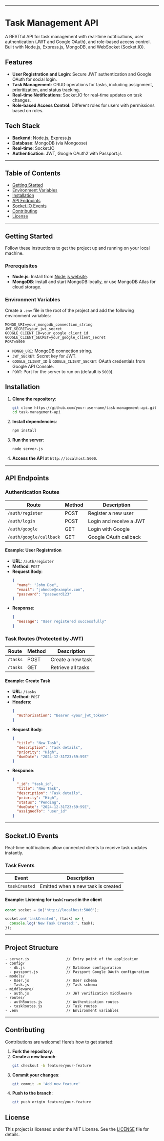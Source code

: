 
---

# Task Management API

A RESTful API for task management with real-time notifications, user authentication (JWT and Google OAuth), and role-based access control. Built with Node.js, Express.js, MongoDB, and WebSocket (Socket.IO).

## Features

- **User Registration and Login**: Secure JWT authentication and Google OAuth for social login.
- **Task Management**: CRUD operations for tasks, including assignment, prioritization, and status tracking.
- **Real-time Notifications**: Socket.IO for real-time updates on task changes.
- **Role-based Access Control**: Different roles for users with permissions based on roles.

## Tech Stack

- **Backend**: Node.js, Express.js
- **Database**: MongoDB (via Mongoose)
- **Real-time**: Socket.IO
- **Authentication**: JWT, Google OAuth2 with Passport.js

---

## Table of Contents

- [Getting Started](#getting-started)
- [Environment Variables](#environment-variables)
- [Installation](#installation)
- [API Endpoints](#api-endpoints)
- [Socket.IO Events](#socketio-events)
- [Contributing](#contributing)
- [License](#license)

---

## Getting Started

Follow these instructions to get the project up and running on your local machine.

### Prerequisites

- **Node.js**: Install from [Node.js website](https://nodejs.org/).
- **MongoDB**: Install and start MongoDB locally, or use MongoDB Atlas for cloud storage.

### Environment Variables

Create a `.env` file in the root of the project and add the following environment variables:

```env
MONGO_URI=your_mongodb_connection_string
JWT_SECRET=your_jwt_secret
GOOGLE_CLIENT_ID=your_google_client_id
GOOGLE_CLIENT_SECRET=your_google_client_secret
PORT=5000
```

- `MONGO_URI`: MongoDB connection string.
- `JWT_SECRET`: Secret key for JWT.
- `GOOGLE_CLIENT_ID` & `GOOGLE_CLIENT_SECRET`: OAuth credentials from Google API Console.
- `PORT`: Port for the server to run on (default is `5000`).

## Installation

1. **Clone the repository**:
   ```bash
   git clone https://github.com/your-username/task-management-api.git
   cd task-management-api
   ```

2. **Install dependencies**:
   ```bash
   npm install
   ```

3. **Run the server**:
   ```bash
   node server.js
   ```

4. **Access the API** at `http://localhost:5000`.

---

## API Endpoints

### Authentication Routes

| Route                  | Method | Description                           |
|------------------------|--------|---------------------------------------|
| `/auth/register`       | POST   | Register a new user                  |
| `/auth/login`          | POST   | Login and receive a JWT              |
| `/auth/google`         | GET    | Login with Google                    |
| `/auth/google/callback`| GET    | Google OAuth callback                |

#### Example: User Registration
- **URL**: `/auth/register`
- **Method**: `POST`
- **Request Body**:
  ```json
  {
    "name": "John Doe",
    "email": "johndoe@example.com",
    "password": "password123"
  }
  ```
- **Response**:
  ```json
  {
    "message": "User registered successfully"
  }
  ```

### Task Routes (Protected by JWT)

| Route          | Method | Description                           |
|----------------|--------|---------------------------------------|
| `/tasks`       | POST   | Create a new task                    |
| `/tasks`       | GET    | Retrieve all tasks                   |

#### Example: Create Task
- **URL**: `/tasks`
- **Method**: `POST`
- **Headers**:
  ```json
  {
    "Authorization": "Bearer <your_jwt_token>"
  }
  ```
- **Request Body**:
  ```json
  {
    "title": "New Task",
    "description": "Task details",
    "priority": "High",
    "dueDate": "2024-12-31T23:59:59Z"
  }
  ```
- **Response**:
  ```json
  {
    "_id": "task_id",
    "title": "New Task",
    "description": "Task details",
    "priority": "High",
    "status": "Pending",
    "dueDate": "2024-12-31T23:59:59Z",
    "assignedTo": "user_id"
  }
  ```

---

## Socket.IO Events

Real-time notifications allow connected clients to receive task updates instantly.

### Task Events

| Event         | Description                                       |
|---------------|---------------------------------------------------|
| `taskCreated` | Emitted when a new task is created                |

#### Example: Listening for `taskCreated` in the client

```javascript
const socket = io('http://localhost:5000');

socket.on('taskCreated', (task) => {
  console.log('New Task Created:', task);
});
```

---

## Project Structure

```
- server.js                 // Entry point of the application
- config/
  - db.js                   // Database configuration
  - passport.js             // Passport Google OAuth configuration
- models/
  - User.js                 // User schema
  - Task.js                 // Task schema
- middleware/
  - auth.js                 // JWT verification middleware
- routes/
  - authRoutes.js           // Authentication routes
  - taskRoutes.js           // Task routes
- .env                      // Environment variables
```

---

## Contributing

Contributions are welcome! Here’s how to get started:

1. **Fork the repository**.
2. **Create a new branch**:
   ```bash
   git checkout -b feature/your-feature
   ```
3. **Commit your changes**:
   ```bash
   git commit -m 'Add new feature'
   ```
4. **Push to the branch**:
   ```bash
   git push origin feature/your-feature
   ```


## License

This project is licensed under the MIT License. See the [LICENSE](LICENSE) file for details.
